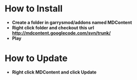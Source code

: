 # How to Install #
  * **Create a folder in garrysmod/addons named MDContent**
  * **Right click folder and checkout this url http://mdcontent.googlecode.com/svn/trunk/**
  * **Play**

# How to Update #
  * **Right click MDContent and click Update**